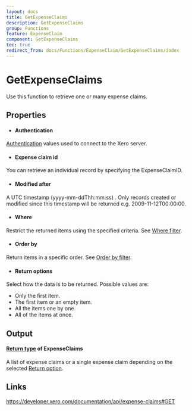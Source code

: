 ```yaml
---
layout: docs
title: GetExpenseClaims
description: GetExpenseClaims
group: Functions
feature: ExpenseClaim
component: GetExpenseClaims
toc: true
redirect_from: docs/Functions/ExpenseClaim/GetExpenseClaims/index
---
```

GetExpenseClaims
============

Use this function to retrieve one or many expense claims.

Properties
----------

- #### Authentication
[Authentication](../../../Common/Authentication/Index.md) values used to connect to the Xero server.
- #### Expense claim id
You can retrieve an individual record by specifying the ExpenseClaimID.
- #### Modified after
A UTC timestamp (yyyy-mm-ddThh:mm:ss) . Only records created or modified since this timestamp will be returned e.g. 2009-11-12T00:00:00.
- #### Where
Restrict the returned items using the specified criteria. See [Where filter](../../../Common/Filters/Where/Index.md).
- #### Order by
Return items in a specific order. See [Order by filter](../../../Common/Filters/OrderBy/Index.md).
- #### Return options
Select how the data is to be returned. Possible values are:
  * Only the first item.
  * The first item or an empty item. 
  * All the items one by one.
  * All of the items at once.


Output
-----
#### [Return type](#return-options) of ExpenseClaims
A list of expense claims or a single expense claim depending on the selected [Return option](#return-options).

Links
-----

https://developer.xero.com/documentation/api/expense-claims#GET

